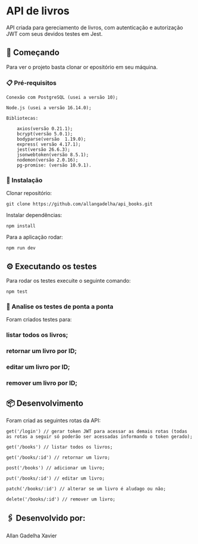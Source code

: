 # API de livros

API criada para gereciamento de livros, com autenticação e autorização JWT com seus devidos testes em Jest.

## 🚀 Começando

Para ver o projeto basta clonar or epositório em seu máquina.

### 📋 Pré-requisitos

```
Conexão com PostgreSQL (usei a versão 10);

Node.js (usei a versão 16.14.0);

Bibliotecas:

    axios(versão 0.21.1);    
    bcrypt(versão 5.0.1);    
    bodyparse(versão  1.19.0);    
    express( versão 4.17.1);    
    jest(versão 26.6.3);    
    jsonwebtoken(versão 8.5.1);    
    nodemon(versão 2.0.16);
    pg-promise: (versão 10.9.1).
```

### 🔧 Instalação


Clonar repositório:

```
git clone https://github.com/allangadelha/api_books.git
```

Instalar dependências:

```
npm install
```

Para a aplicação rodar:

```
npm run dev
```

## ⚙️ Executando os testes

Para rodar os testes execuite o seguinte comando:

```
npm test
```

### 🔩 Analise os testes de ponta a ponta

Foram criados testes para:

### listar todos os livros;

### retornar um livro por ID;

### editar um livro por ID;

### remover um livro por ID;

## 📦 Desenvolvimento

Foram criad as seguintes rotas da API:

```  
get('/login') // gerar token JWT para acessar as demais rotas (todas as rotas a seguir só poderão ser acessadas informando o token gerado);

get('/books') // listar todos os livros;

get('/books/:id') // retornar um livro;

post('/books') // adicionar um livro;

put('/books/:id') // editar um livro;

patch('/books/:id') // alterar se um livro é aludago ou não;

delete('/books/:id') // remover um livro;
```


## 🖇️ Desenvolvido por:

Allan Gadelha Xavier
